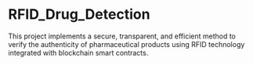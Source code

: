 # RFID_Drug_Detection
This project implements a secure, transparent, and efficient method to verify the authenticity of pharmaceutical products using RFID technology integrated with blockchain smart contracts.
